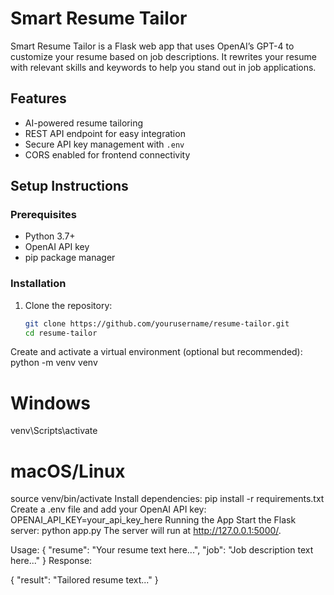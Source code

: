# Smart Resume Tailor

Smart Resume Tailor is a Flask web app that uses OpenAI’s GPT-4 to customize your resume based on job descriptions. It rewrites your resume with relevant skills and keywords to help you stand out in job applications.

## Features

- AI-powered resume tailoring  
- REST API endpoint for easy integration  
- Secure API key management with `.env`  
- CORS enabled for frontend connectivity  

## Setup Instructions

### Prerequisites

- Python 3.7+  
- OpenAI API key  
- pip package manager  

### Installation

1. Clone the repository:
   ```bash
   git clone https://github.com/yourusername/resume-tailor.git
   cd resume-tailor
   
Create and activate a virtual environment (optional but recommended):
python -m venv venv
# Windows
venv\Scripts\activate
# macOS/Linux
source venv/bin/activate
Install dependencies:
pip install -r requirements.txt
Create a .env file and add your OpenAI API key:
OPENAI_API_KEY=your_api_key_here
Running the App
Start the Flask server:
python app.py
The server will run at http://127.0.0.1:5000/.

Usage:
{
  "resume": "Your resume text here...",
  "job": "Job description text here..."
}
Response:

{
  "result": "Tailored resume text..."
}
